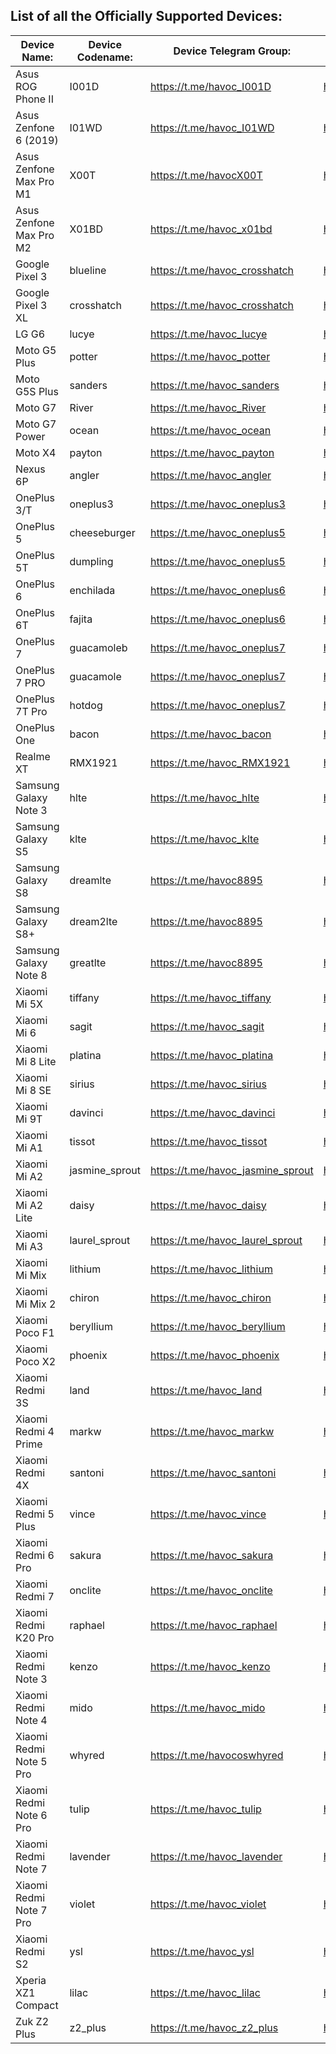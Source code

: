 List of all the Officially Supported Devices:
---------------------------------------------

|         Device Name:          | Device Codename: |      Device Telegram Group:        |          Maintainer:              |
|-------------------------------|------------------|------------------------------------|-----------------------------------|
| Asus ROG Phone II             | I001D            | https://t.me/havoc_I001D           | https://t.me/ComicoX              |
| Asus Zenfone 6 (2019)         | I01WD            | https://t.me/havoc_I01WD           | https://t.me/ComicoX              |
| Asus Zenfone Max Pro M1       | X00T             | https://t.me/havocX00T             | https://t.me/travarilo            |
| Asus Zenfone Max Pro M2       | X01BD            | https://t.me/havoc_x01bd           | https://t.me/SonalSingh18         |
| Google Pixel 3                | blueline         | https://t.me/havoc_crosshatch      | https://t.me/steveproski          |
| Google Pixel 3 XL             | crosshatch       | https://t.me/havoc_crosshatch      | https://t.me/steveproski          |
| LG G6                         | lucye            | https://t.me/havoc_lucye           | https://t.me/wolfsvk              |
| Moto G5 Plus                  | potter           | https://t.me/havoc_potter          | https://t.me/abhijit1998          |
| Moto G5S Plus                 | sanders          | https://t.me/havoc_sanders         | https://t.me/Ronax                |
| Moto G7                       | River            | https://t.me/havoc_River           | https://t.me/SyberHexen           |
| Moto G7 Power                 | ocean            | https://t.me/havoc_ocean           | https://t.me/Dark998              |
| Moto X4                       | payton           | https://t.me/havoc_payton          | https://t.me/SyberHexen           |
| Nexus 6P                      | angler           | https://t.me/havoc_angler          | https://t.me/roxxannee            |
| OnePlus 3/T                   | oneplus3         | https://t.me/havoc_oneplus3        | https://t.me/SKULSHADY            |
| OnePlus 5                     | cheeseburger     | https://t.me/havoc_oneplus5        | https://t.me/Tilaksid             |
| OnePlus 5T                    | dumpling         | https://t.me/havoc_oneplus5        | https://t.me/Tilaksid             |
| OnePlus 6                     | enchilada        | https://t.me/havoc_oneplus6        | https://t.me/rdjr5                |
| OnePlus 6T                    | fajita           | https://t.me/havoc_oneplus6        | https://t.me/rdjr5                |
| OnePlus 7                     | guacamoleb       | https://t.me/havoc_oneplus7        | https://t.me/TheHunter08          |
| OnePlus 7 PRO                 | guacamole        | https://t.me/havoc_oneplus7        | https://t.me/SKULSHADY            |
| OnePlus 7T Pro                | hotdog           | https://t.me/havoc_oneplus7        | https://t.me/SKULSHADY            |
| OnePlus One                   | bacon            | https://t.me/havoc_bacon           | https://t.me/ClintT1              |
| Realme XT                     | RMX1921          | https://t.me/havoc_RMX1921         | https://t.me/officialpro          |
| Samsung Galaxy Note 3         | hlte             | https://t.me/havoc_hlte            | https://t.me/Jprimero15           |
| Samsung Galaxy S5             | klte             | https://t.me/havoc_klte            | https://t.me/cnkzlyr              |
| Samsung Galaxy S8             | dreamlte         | https://t.me/havoc8895             | https://t.me/xEugW                |
| Samsung Galaxy S8+            | dream2lte        | https://t.me/havoc8895             | https://t.me/xEugW                |
| Samsung Galaxy Note 8         | greatlte         | https://t.me/havoc8895             | https://t.me/xEugW                |
| Xiaomi Mi 5X                  | tiffany          | https://t.me/havoc_tiffany         | https://t.me/blibwu               |
| Xiaomi Mi 6                   | sagit            | https://t.me/havoc_sagit           | https://t.me/EnderXH              |
| Xiaomi Mi 8 Lite              | platina          | https://t.me/havoc_platina         | https://t.me/riquebarros17        |
| Xiaomi Mi 8 SE                | sirius           | https://t.me/havoc_sirius          | https://t.me/dimasyudha           |
| Xiaomi Mi 9T                  | davinci          | https://t.me/havoc_davinci         | https://t.me/mountaser_halak      |
| Xiaomi Mi A1                  | tissot           | https://t.me/havoc_tissot          | https://t.me/mountaser_halak      |
| Xiaomi Mi A2                  | jasmine_sprout   | https://t.me/havoc_jasmine_sprout  | https://t.me/SiddharthBharadwaj   |
| Xiaomi Mi A2 Lite             | daisy            | https://t.me/havoc_daisy           | https://t.me/LuPeSolTec           |
| Xiaomi Mi A3                  | laurel_sprout    | https://t.me/havoc_laurel_sprout   | https://t.me/prakaship78          |
| Xiaomi Mi Mix                 | lithium          | https://t.me/havoc_lithium         | https://t.me/inkypen              |
| Xiaomi Mi Mix 2               | chiron           | https://t.me/havoc_chiron          | https://t.me/lightvortex242       |
| Xiaomi Poco F1                | beryllium        | https://t.me/havoc_beryllium       | https://t.me/Reignz3              |
| Xiaomi Poco X2                | phoenix          | https://t.me/havoc_phoenix         | https://t.me/blacksuan19          |
| Xiaomi Redmi 3S               | land             | https://t.me/havoc_land            | https://t.me/Sairam60             |
| Xiaomi Redmi 4 Prime          | markw            | https://t.me/havoc_markw           | https://t.me/ShihabZzz            |
| Xiaomi Redmi 4X               | santoni          | https://t.me/havoc_santoni         | https://t.me/beingstargazer       |
| Xiaomi Redmi 5 Plus           | vince            | https://t.me/havoc_vince           | https://t.me/KenHV                |
| Xiaomi Redmi 6 Pro            | sakura           | https://t.me/havoc_sakura          | https://t.me/mahajant99           |
| Xiaomi Redmi 7                | onclite          | https://t.me/havoc_onclite         | https://t.me/XtremeQ              |
| Xiaomi Redmi K20 Pro          | raphael          | https://t.me/havoc_raphael         | https://t.me/nuub1k               |
| Xiaomi Redmi Note 3           | kenzo            | https://t.me/havoc_kenzo           | https://t.me/Magicxavi            |
| Xiaomi Redmi Note 4           | mido             | https://t.me/havoc_mido            | https://t.me/Sagarrokade006       |
| Xiaomi Redmi Note 5 Pro       | whyred           | https://t.me/havocoswhyred         | https://t.me/notallowedontelegram |
| Xiaomi Redmi Note 6 Pro       | tulip            | https://t.me/havoc_tulip           | https://t.me/akhilmsachu          |
| Xiaomi Redmi Note 7           | lavender         | https://t.me/havoc_lavender        | http://t.me/Genkzsz11             |
| Xiaomi Redmi Note 7 Pro       | violet           | https://t.me/havoc_violet          | https://t.me/athuld               |
| Xiaomi Redmi S2               | ysl              | https://t.me/havoc_ysl             | https://t.me/mahajant99           |
| Xperia XZ1 Compact            | lilac            | https://t.me/havoc_lilac           | https://t.me/shank03              |
| Zuk Z2 Plus                   | z2_plus          | https://t.me/havoc_z2_plus         | https://t.me/nikhilgohil3         |
